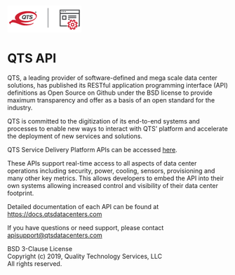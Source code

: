 ![Logo](https://raw.githubusercontent.com/qtsdatacenters/qts_api/master/QTS-API_full-color-for-light-background.png)

# QTS API

QTS, a leading provider of software-defined and mega scale data center solutions, has published its RESTful application programming interface (API) definitions as Open Source on Github under the BSD license to provide maximum transparency and offer as a basis of an open standard for the industry. 

QTS is committed to the digitization of its end-to-end systems and processes to enable new ways to interact with QTS’ platform and accelerate the deployment of new services and solutions. 

QTS Service Delivery Platform APIs can be accessed [here](https://github.com/qtsdatacenters/qts_api/tree/master/Postman%20Collections). 


These APIs support real-time access to all aspects of data center operations including security, power, cooling, sensors, provisioning and many other key metrics. This allows developers to embed the API into their own systems allowing increased control and visibility of their data center footprint.

Detailed documentation of each API can be found at <https://docs.qtsdatacenters.com>

If you have questions or need support, please contact <apisupport@qtsdatacenters.com>

BSD 3-Clause License  
Copyright (c) 2019, Quality Technology Services, LLC  
All rights reserved.
